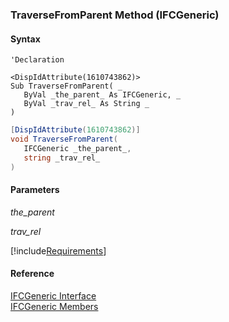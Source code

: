 ﻿### TraverseFromParent Method (IFCGeneric)

#### Syntax

```vbnet
'Declaration

<DispIdAttribute(1610743862)>
Sub TraverseFromParent( _
   ByVal _the_parent_ As IFCGeneric, _
   ByVal _trav_rel_ As String _
)
```

```csharp
[DispIdAttribute(1610743862)]
void TraverseFromParent( 
   IFCGeneric _the_parent_,
   string _trav_rel_
)
```

#### Parameters

_the_parent_

_trav_rel_

[!include[Requirements](../partials/requirements.md)]

#### Reference

[IFCGeneric Interface](FChoice.Foundation.Clarify.Compatibility~FChoice.Foundation.Clarify.Compatibility.IFCGeneric.md)  
[IFCGeneric Members](FChoice.Foundation.Clarify.Compatibility~FChoice.Foundation.Clarify.Compatibility.IFCGeneric_members.md)